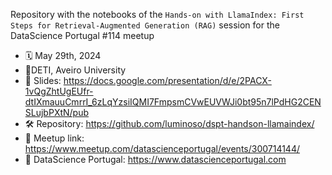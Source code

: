 Repository with the notebooks of the `Hands-on with LlamaIndex: First Steps for Retrieval-Augmented Generation (RAG)` session for the DataScience Portugal #114 meetup

- 🗓️ May 29th, 2024
- 📍DETI, Aveiro University
- 📝 Slides: https://docs.google.com/presentation/d/e/2PACX-1vQgZhtUgEUfr-dtIXmauuCmrrI_6zLqYzsiIQMI7FmpsmCVwEUVWJi0bt95n7lPdHG2CENSLujbPXtN/pub
- 🛠️ Repository: https://github.com/luminoso/dspt-handson-llamaindex/
- 🔗 Meetup link: https://www.meetup.com/datascienceportugal/events/300714144/
- 🔗 DataScience Portugal: https://www.datascienceportugal.com

